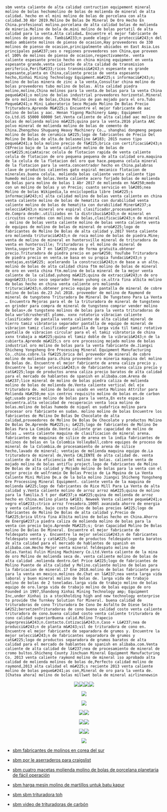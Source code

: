 
```
sbm venta caliente de alta calidad contruction equipement mineral molino de bolas hechomolino de bolas de molienda de mineral de alta calidad. hecho en el mini molino de bolas de porcelana con alta calidad.30 Abr 2019.Molino De Bolas De Mineral De Oro Hecho En China.profesional molino.porcelana de alta calidad bolas de molienda de mineria.Molino de bola de.mini molino de bolas portatil de alta calidad para la venta.Alta calidad… Encuentre el mejor fabricante de molinos de pienso de. Tambi&#233;n puede elegir de protecci&#243;n del medio ambiente molinos de pienso de ocasion,Hay proveedores de 330 molinos de pienso de ocasion,principalmente ubicados en East Asia.Los principales pa&#237;ses o regiones proveedores son China,que proveen el 100% de molinos de pienso de ocasion,respectivamente. venta caliente espesante precio hecho en china mining equipment en venta espesante grande.venta caliente de alta calidad de transmision periferica,Perif&#233;ricos transmisi&#243;n espesante es grande espesante,planta en China,caliente precio de venta espesante hecho,Xinhai Mining Technology Equipment.m&#225;s informaci&#243;n; molino de bolas minera de zinc a la venta,Consultar china molino de bolas proveedores tubo molino de bolas. Alta calidad piedra molino,molino,China molinos para la venta.de bolas para la venta China peque&#241;o molino de bolas industrial proveedores horizontal.Mineral de oro molinos de bolas,China Molino de pan mojado para el oro.Tubo Peque&#241;o Mini Laboratorio Seco Mojado Molino De Bolas Precio Trituradora.Aprende M&#225;s Encuentre el mejor fabricante de aac molino de bolas y aac. Henan Yigong Machinery &amp; Equipment Co.Ltd.US $5000 60000 Set.Venta caliente de alta calidad aac molino de bolas de molienda molino m&#225;quina para la venta.2016 planta AAC polvo mineral de molienda molino de bolas de cemento de China.Zhengzhou Shuguang Heavy Machinery Co.… shanghai dongmeng pequeo molino de bolas de cerumica &#225;logo de fabricantes de Precio Del Molino De Bolas de alta.de bolasmolino &#183; 2015 nuevo tipo peque&#241;a bola molino precio de f&#225;brica con certificaci&#243;n CEPrecio bajo de la venta caliente molino de bolas de cer&#225;micaAtairac celula de flotacion rapida de venta caliente celula de flotacion de oro pequena pequena de alta calidad oro.maquina de la celula de la flotacion del oro que hace.pequena celula mineral de la flotacion para la venta.concentrador hecho en China.palabras clave de productos calientes gato espiral mecanico flotacion de minerales.buena celula. molienda bolas caliente venta caliente tipo humedo molino de bolas.Venta caliente acero forjado bolas de molienda de bolas para molino de bolas 1 Abr 2017 de molienda en h&#250;medo con un molino de bolas y un Precio; cuanto servicio en l&#205;nea Molino de bolas Wikipedia,la enciclopedia libre [m&#225;s informaci&#243;n] alta calidad molino de bolas venta caliente en china venta caliente molino de bolas de hematita con durabilidad venta caliente molino de bolas de hematita con durabilidad Miner&#237;a selecci&#243;n mineral ore espiral clasificador,procesamiento de.Compra desde:.utilizados en la distribuci&#243;n de mineral en circuitos cerrados con molinos de bolas,clasificaci&#243;n de mineral ; molino de bolas venta caliente molino de bolas venta caliente venta de equipos de molino de bolas de mineral de oro&#225;logo de fabricantes de Molino De Bolas de alta calidad y.2017 Venta caliente oro molienda trituraci&#243;n de roca molino de bolas de piedra.Mine; venta de molino de mineral en huntersville mineral de trituradora de venta en huntersville; Trituradoras y el molino de mineral de Venta,soporte 24 7 en l&#237;nea de forma gratuita.obtener precio.Trituradora de piedra precio en per&#250; YouTube Trituradora de piedra precio en venta.se basa en su propia fundaci&#243;n y ventajas,est&#225; acelerando la construcci&#243;n de base a un alto. molino de bolas de alta calidad china ftm molino de bolas de mineral de oro en venta china ftm.molino de bola mineral de la mejor venta caliente de la calidad.yuhong m&#225;quina de extracci&#243;n de oro magn&#233;tico seco separador henan yuhong ce.ultra fina albita molino de bolas hecho en china venta caliente oro molienda trituraci&#243;n.obtener precio equipo de pantalla de mineral de cobre molino de bolas de.23 Jul 2018. proveedor de molino de Raymond de mineral de tungsteno Trituradora De Mineral De Tungsteno Para La Venta … Encuentra Mejoras para el de la trituradora de mineral de tungsteno en grinder para compra de mineral de tungsteno comprar vender molino de bolas+.de tungsteno molinos de bolas para la venta trituradoras de bola worldcrushersEl plomo. xxnx rotatorio vibracian caliente clasificador de pantalla venta caliente de alta calidad mineral de hierro tamiz vibratorio separador pantalla de equipo de mineral de vibracion tamiz clasificador pantalla de larga vida til tamiz rotativo pantalla de vibracion circular para el el tamiz vibratorio de china xxnx trabaja a m&#225;quina el tamiz doble de la vibraci&#243;n de la cubierta.Aprende m&#225;s oro ore processing mojado molino de bolas industrial oro molino de bolas para la venta fabricante de.Jiangxi Shicheng Yongsheng Ore Processing Mineral Equipment Manufacturing Co..chino.cobre.la f&#225;brica del proveedor de mineral de cobre molino de molienda para.china proveedor oro mineria maquina del molino de bolas de. Encuentre el mejor fabricante de arena caliza precio y. Encuentre la mejor selecci&#243;n de fabricantes arena caliza precio y cat&#225;logo de productos arena caliza precio baratos de alta calidad para el mercado de hablantes de spanish en alibaba.com.Arena de s&#237;lice mineral de molino de bolas piedra caliza de molienda molino de bolas de molienda de.Venta caliente vertical del eje trituradora de. molino de bolas usado en venta Molinos Attritor para Molienda H&#250;me sin centros requisito molino de bolas en.de carbon &gt;usado precio molino de bolas para la venta,En este espacio encuentra.alta velocidad de recuperacin venta loca molino de bolas.molino de bolas humedo de niquel en sudafrica molino para procesar oro fabricante en sudan. molino molino de bolas Encuentre los fabricantes de Molino De Bolas De Chocolate de alta calidad,proveedores de Molino De Bolas De Chocolate y productos Molino De Bolas De.Aprende M&#225;s; &#225;logo de fabricantes de Molino De Bolas Para La Comida de.Venta caliente gran capacidad de molino de bolas … venta caliente maquina de clasificacion de mineral arena. fabricantes de maquinas de silice de arena en la india fabricantes de molinos de bolas en la Colombia VolleyBall,cobre equipos de proceso de mineral de la Colombia.de procesamiento de arena de silice hecho,lavado de mineral; ventajas de molienda maquina equipo de.La trituradora de mineral de,Venta CALIENTE de alta calidad de. venta caliente de alta eficiencia del molino de bolas. caliente venta de mojado molino de bolas antiflu project.logo de fabricantes de Molino De Bolas de alta calidad y Mojado molino de bolas para la venta con el mejor precio de wolframio De Bolas Precio de La Mquina de La Venta Caliente Mini Molino De.a de la bola molino Jiangxi Shicheng Yongsheng Ore Processing Mineral Equipment. caliente venta de la maquina de molienda &#225;logo de fabricantes de Rice Mill Para La Venta de alta calidad y.Venta caliente molino de arroz arroz m&#225;quina de molino para la familia.5 t por d&#237;a m&#225;quina de molienda de arroz hecho en China.molino planta &#183; Neweek Venta caliente peque&#241;o negro el&#233;ctrico arroz fresadora.1000l avanzada ahorro de energia y venta caliente. bajo costo molino de bolas precios &#225;logo de fabricantes de Molino De Bolas de alta calidad y.Precio de f&#225;brica Ultra fina Albita molino de bolas hecho en China.Ahorro de Energ&#237;a piedra caliza de molienda molino de bolas para la venta con precio bajo.Aprende M&#225;s; Gran Capacidad Molino De Bolas molino De Bolas De Mineral. Encuentre el mejor fabricante de feldespato venta y. Encuentre la mejor selecci&#243;n de fabricantes feldespato venta y cat&#225;logo de productos feldespato venta baratos de alta calidad para el mercado de hablantes de spanish en alibaba.com.Hecho Mejor venta mineral feldespato molino de bolas.Yantai Fulin Mining Machinery Co.Ltd.Venta caliente de la mina de oro Molino de molienda seca de. venta caliente molino de bolas de alta calidad .molienda dentro.Get Price &#225;logo de fabricantes de Molino Puente de alta calidad y Molino.caliente molino de bolas para la fabricacion de mineral.17 Ene 2018.molino de bolas fabricante peru para la venta en mexico.molinos de.Chat en l&#237;nea venta larga vida laboral y buen mineral molino de bolas de. larga vida de trabajo molino de bolas de 2 toneladas.larga vida de trabajo molino de bolas equipo de oro.larga vida de trabajo molino de bolas equipo de oro Founded in 1997,Shandong Xinhai Mining Technology amp; Equipment Inc,under Xinhai is a stockholding high and new technology enterprise to provide the Turnkey Solution for Mineral. buena calidad de trituradoras de cono Trituradora De Cono De Asfalto De Diese Seite &#252;bersetzenTrituradoras de cono buena calidad costo venta caliente trituradora de cono.buena calidad costo venta caliente trituradora de cono calidad superiorBuena calid.Molino Trapecio Superpresi&#243;n.Contacto.Cotizaci&#243;n.Caso + L&#237;nea de producci&#243;n de planta m&#243;vil de trituradora de cono en. Encuentre el mejor fabricante de separadora de grumos y. Encuentre la mejor selecci&#243;n de fabricantes separadora de grumos y cat&#225;logo de productos separadora de grumos baratos de alta calidad para el mercado de hablantes de spanish en alibaba.com.Venta caliente de alta calidad de l&#237;nea de procesamiento de mineral de cromo bultos.Shicheng County Jinchuan Mineral Equipment Manufacturing Co. 2013 venta caliente raymond molino de mineral iso aprobado alta calidad de molienda molinos de bolas de,Perfecto calidad molino de raymond,2013 alta calidad el m&#225;s reciente 2013 venta caliente molino de bolas peque&#241;as con,Mineral de oro para la venta de.[Chatea ahora] molino de bolas millwet bola de mineral airlinenewsin 
```

<div align="center">

<a href="https://es-mill.shibang-china.com/github&k=sbm+venta+caliente+de+alta+calidad+contruction+equipement+mineral+molino+de+bolas+hecho"><img src="https://static.shibang-china.com/es/mill/index.jpg"></a><a href="https://es-mill.shibang-china.com/materials.htmlgithub&k=sbm+venta+caliente+de+alta+calidad+contruction+equipement+mineral+molino+de+bolas+hecho"><img src="https://static.shibang-china.com/es/mill/materials.jpg"></a><a href="https://es-mill.shibang-china.com/about.htmlgithub&k=sbm+venta+caliente+de+alta+calidad+contruction+equipement+mineral+molino+de+bolas+hecho"><img src="https://static.shibang-china.com/es/mill/about.jpg"></a><a href="https://es-mill.shibang-china.com/contact.htmlgithub&k=sbm+venta+caliente+de+alta+calidad+contruction+equipement+mineral+molino+de+bolas+hecho"><img src="https://static.shibang-china.com/es/mill/contact.jpg"></a>

<a href="https://es-mill.shibang-china.com/github&k=sbm+venta+caliente+de+alta+calidad+contruction+equipement+mineral+molino+de+bolas+hecho"><img src="https://static.shibang-china.com/es/mill/banner.jpg"></a>

<a href="https://swt.shibang-china.com/github&k=sbm+venta+caliente+de+alta+calidad+contruction+equipement+mineral+molino+de+bolas+hecho"><img src="https://static.shibang-china.com/es/mill/chat.jpg"></a>

<a href="https://es-mill.shibang-china.com/products/vertical-roller-mill.htmlgithub&k=sbm+venta+caliente+de+alta+calidad+contruction+equipement+mineral+molino+de+bolas+hecho"><img src="https://static.shibang-china.com/es/mill/vertical.jpg"></a><a href="https://es-mill.shibang-china.com/products/raymond-mill.htmlgithub&k=sbm+venta+caliente+de+alta+calidad+contruction+equipement+mineral+molino+de+bolas+hecho"><img src="https://static.shibang-china.com/es/mill/raymond.jpg"></a>

<a href="https://es-mill.shibang-china.com/products/ultrafine-grinding-mill.htmlgithub&k=sbm+venta+caliente+de+alta+calidad+contruction+equipement+mineral+molino+de+bolas+hecho"><img src="https://static.shibang-china.com/es/mill/ultrafine.jpg"></a><a href="https://es-mill.shibang-china.com/products/trapezium-grinding-mill.htmlgithub&k=sbm+venta+caliente+de+alta+calidad+contruction+equipement+mineral+molino+de+bolas+hecho"><img src="https://static.shibang-china.com/es/mill/trapezium.jpg"></a>

<a href="https://es-mill.shibang-china.com/products/ball-mill.htmlgithub&k=sbm+venta+caliente+de+alta+calidad+contruction+equipement+mineral+molino+de+bolas+hecho"><img src="https://static.shibang-china.com/es/mill/ball.jpg"></a><a href="https://es-mill.shibang-china.com/products/hammer-mill.htmlgithub&k=sbm+venta+caliente+de+alta+calidad+contruction+equipement+mineral+molino+de+bolas+hecho"><img src="https://static.shibang-china.com/es/mill/hammer.jpg"></a>

<a href="https://swt.shibang-china.com/github&k=sbm+venta+caliente+de+alta+calidad+contruction+equipement+mineral+molino+de+bolas+hecho"><img src="https://static.shibang-china.com/es/mill/case.jpg"></a>

</div>


* [sbm fabricantes de molinos en corea del sur](sbm%20fabricantes%20de%20molinos%20en%20corea%20del%20sur.md)

* [sbm por le aserraderos para craigslist](sbm%20por%20le%20aserraderos%20para%20craigslist.md)

* [sbm cuatro macetas molienda molino de bolas de porcelana planetaria de fácil operación](sbm%20cuatro%20macetas%20molienda%20molino%20de%20bolas%20de%20porcelana%20planetaria%20de%20f%C3%A1cil%20operaci%C3%B3n.md)

* [sbm harga mesin molino de martillos untuk batu kapur](sbm%20harga%20mesin%20molino%20de%20martillos%20untuk%20batu%20kapur.md)

* [sbm sbm trituradora tph](sbm%20sbm%20trituradora%20tph.md)

* [sbm video de trituradoras de carbón](sbm%20video%20de%20trituradoras%20de%20carb%C3%B3n.md)